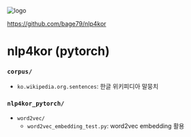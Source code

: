 ![logo](https://github.com/bage79/nlp4kor/raw/master/ipynb/img/nlp4kor.png)

https://github.com/bage79/nlp4kor

# nlp4kor (pytorch)
### `corpus/`
- `ko.wikipedia.org.sentences`: 한글 위키피디아 말뭉치

### `nlp4kor_pytorch/`
- `word2vec/`
    - `word2vec_embedding_test.py`: word2vec embedding 활용
